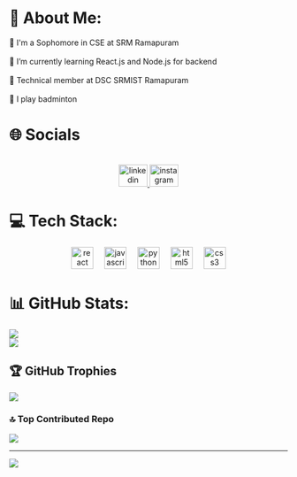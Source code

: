 # 💫 About Me:
🏫 I'm a Sophomore in CSE at SRM Ramapuram<br><br>🌱 I’m currently learning React.js and Node.js for backend<br><br>🤝 Technical member at DSC SRMIST Ramapuram<br><br>🏸 I play badminton<br>


# 🌐 Socials
<br clear="both">

<div align="center">
  <a href="https://www.linkedin.com/in/riteshkumaran/" target="_blank">
    <img src="https://raw.githubusercontent.com/maurodesouza/profile-readme-generator/master/src/assets/icons/social/linkedin/default.svg" width="52" height="40" alt="linkedin logo"  />
  </a>
  <a href="https://www.instagram.com/_ritzzzz._/" target="_blank">
    <img src="https://raw.githubusercontent.com/maurodesouza/profile-readme-generator/master/src/assets/icons/social/instagram/default.svg" width="52" height="40" alt="instagram logo"  />
  </a>
</div>

###


# 💻 Tech Stack:
<div align="center">
   <img src="https://cdn.jsdelivr.net/gh/devicons/devicon/icons/react/react-original.svg" height="40" alt="react logo"  />
  <img width="12" />
  <img src="https://cdn.jsdelivr.net/gh/devicons/devicon/icons/javascript/javascript-original.svg" height="40" alt="javascript logo"  />
  <img width="12" />
  <img src="https://cdn.jsdelivr.net/gh/devicons/devicon/icons/python/python-original.svg" height="40" alt="python logo"  />
  <img width="12" />
  <img src="https://cdn.jsdelivr.net/gh/devicons/devicon/icons/html5/html5-original.svg" height="40" alt="html5 logo"  />
  <img width="12" />
  <img src="https://cdn.jsdelivr.net/gh/devicons/devicon/icons/css3/css3-original.svg" height="40" alt="css3 logo"  />
</div>

# 📊 GitHub Stats:
![](https://github-readme-streak-stats.herokuapp.com/?user=RiteshKumaran&theme=gotham&hide_border=false)<br/>
![](https://github-readme-stats.vercel.app/api/top-langs/?username=RiteshKumaran&theme=gotham&hide_border=false&include_all_commits=true&count_private=true&layout=compact)

## 🏆 GitHub Trophies
![](https://github-profile-trophy.vercel.app/?username=RiteshKumaran&theme=radical&no-frame=false&no-bg=true&margin-w=4)

### 🔝 Top Contributed Repo
![](https://github-contributor-stats.vercel.app/api?username=RiteshKumaran&limit=5&theme=dark&combine_all_yearly_contributions=true)

---
[![](https://visitcount.itsvg.in/api?id=RiteshKumaran&icon=2&color=12)](https://visitcount.itsvg.in)



